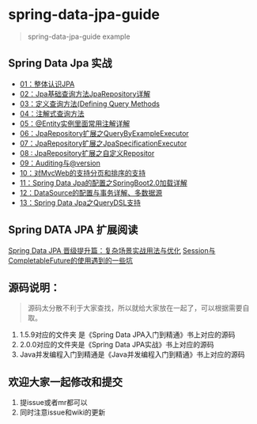 # spring-data-jpa-guide
> spring-data-jpa-guide example

## Spring Data Jpa 实战					
- [01：整体认识JPA](./《SpringDataJpa实战》书/01.md)					
- [02：Jpa基础查询方法JpaRepository详解		](./《SpringDataJpa实战》书/02.md)							
- [03：定义查询方法(Defining Query Methods	](./《SpringDataJpa实战》书/03.md)									
- [04：注解式查询方法	](./《SpringDataJpa实战》书/04.md)									
- [05：@Entity实例里面常用注解详解			](./《SpringDataJpa实战》书/05.md)							
- [06：JpaRepository扩展之QueryByExampleExecutor](./《SpringDataJpa实战》书/06.md)										
- [07：JpaRepository扩展之JpaSpecificationExecutor](./《SpringDataJpa实战》书/07.md)										
- [08 :  JpaRepository扩展之自定义Repositor	](./《SpringDataJpa实战》书/08.md)									
- [09：Auditing与@version					](./《SpringDataJpa实战》书/09.md)					
- [10：对MvcWeb的支持分页和排序的支持			](./《SpringDataJpa实战》书/10.md)						
- [11：Spring Data Jpa的配置之SpringBoot2.0加载详解](./《SpringDataJpa实战》书/11.md)										
- [12：DataSource的配置与事务详解、多数据源		](./《SpringDataJpa实战》书/12.md)								
- [13：Spring Data Jpa之QueryDSL支持	](./《SpringDataJpa实战》书/13.md)				

## Spring DATA JPA 扩展阅读
[Spring Data JPA 晋级提升篇：复杂场景实战用法与优化](./SpringDataJpa高级用法补充/SpringDataJPA的一些高级用法扩展.md)
[Session与CompletableFuture的使用遇到的一些坑](https://github.com/zhangzhenhuajack/spring-data-jpa-guide/wiki/%E5%A4%9A%E7%BA%BF%E7%A8%8B%E7%8E%AF%E5%A2%83%E4%B8%8B%E9%81%87%E5%88%B0%E7%9A%84Session%E7%9A%84%E6%9B%B4%E6%96%B0%E7%9A%84%E5%9D%91%EF%BC%8CCompletableFuture%E4%BD%BF%E7%94%A8%E7%9A%84%E5%9D%91)
## 源码说明：
> 源码太分散不利于大家查找，所以就给大家放在一起了，可以根据需要自取。

1. 1.5.9对应的文件夹 是《Spring Data JPA入门到精通》书上对应的源码
2. 2.0.0对应的文件夹是《Spring Data JPA实战》书上对应的源码
3. Java并发编程入门到精通是《Java并发编程入门到精通》书上对应的源码

## 欢迎大家一起修改和提交
1. 提issue或者mr都可以
2. 同时注意issue和wiki的更新
